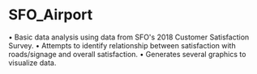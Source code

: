 # SFO_Airport
• Basic data analysis using data from SFO's 2018 Customer Satisfaction Survey. 
• Attempts to identify relationship between satisfaction with roads/signage and overall satisfaction. 
• Generates several graphics to visualize data. 
